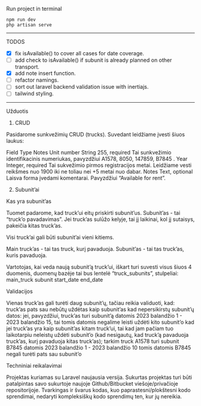 Run project in terminal

    npm run dev 
    php artisan serve
---
TODOS

- [x] fix isAvailable() to cover all cases for date coverage.
- [ ] add check to isAvailable() if subunit is already planned on other transport.
- [x] add note insert function.
- [ ] refactor namings.
- [ ] sort out laravel backend validation issue with inertiajs.
- [ ] tailwind styling.

---

Užduotis
1. CRUD

Pasidarome sunkvežimių CRUD (trucks). Suvedant leidžiame įvesti šiuos laukus:

Field
Type
Notes
Unit number
String 255, required
Tai sunkvežimio identifikacinis numeriukas, pavyzdžiui A1578, 8050, 147859, B7845 .
Year
Integer, required
Tai sukvežimio pirmos registracijos metai. Leidžiame vesti reikšmes nuo 1900 iki ne toliau nei +5 metai nuo dabar.
Notes
Text, optional
Laisva forma įvedami komentarai. Pavyzdžiui “Available for rent”.



2. Subunit’ai

Kas yra subunit’as

Tuomet padarome, kad truck’ui eitų priskirti subunit’us. Subunit’as - tai “truck’o pavadavimas”. Jei truck’as sulūžo kelyje, tai jį laikinai, kol jį sutaisys, pakeičia kitas truck’as.

Visi truck’ai gali būti subunit’ai vieni kitiems.

Main truck’as - tai tas truck, kurį pavaduoja.
Subunit’as - tai tas truck’as, kuris pavaduoja.

Vartotojas, kai veda naują subunit’ą truck’ui, iškart turi suvesti visus šiuos 4 duomenis, duomenų bazėje tai bus lentelė “truck_subunits”, stulpeliai:
main_truck
subunit
start_date
end_date


Validacijos

Vienas truck’as gali turėti daug subunit’ų, tačiau reikia validuoti, kad:
truck’as pats sau nebūtų uždėtas kaip subunit’as
kad nepersikirstų subunit’ų datos:
jei, pavyzdžiui, truck’as turi subunit’ą datomis 2023 balandžio 1 - 2023 balandžio 15, tai tomis datomis negalime leisti uždėti kito subunit’o
kad jei truck’as yra kaip subunit’as kitam truck’ui, tai kad jam pačiam tuo laikotarpiu neleistų uždėti subunit’o (kad nesigautų, kad truck’ą pavaduoja truck’as, kurį pavaduoja kitas truck’as);
tarkim truck A1578 turi subunit B7845 datomis 2023 balandžio 1 - 2023 balandžio 10
tomis datomis B7845 negali turėti pats sau subunit’o

Techniniai reikalavimai

Projektas kuriamas su Laravel naujausia versija.
Sukurtas projektas turi būti patalpintas savo sukurtoje naujoje Github/Bitbucket viešoje/privačioje repositorijoje.
Tvarkingas ir švarus kodas, kuo paprastesni/plokštesni kodo sprendimai, nedaryti kompleksiškų kodo sprendimų ten, kur jų nereikia.


